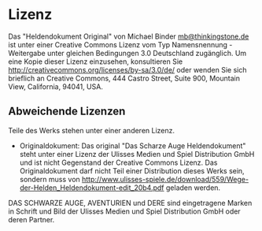# Lizenz

Das "Heldendokument Original" von Michael Binder <mb@thinkingstone.de> ist unter einer Creative Commons Lizenz vom Typ Namensnennung - Weitergabe unter gleichen Bedingungen 3.0 Deutschland zugänglich. Um eine Kopie dieser Lizenz einzusehen, konsultieren Sie http://creativecommons.org/licenses/by-sa/3.0/de/ oder wenden Sie sich brieflich an Creative Commons, 444 Castro Street, Suite 900, Mountain View, California, 94041, USA.

## Abweichende Lizenzen
Teile des Werks stehen unter einer anderen Lizenz. 

* Originaldokument: Das original "Das Scharze Auge Heldendokument" steht unter einer Lizenz der Ulisses Medien und Spiel Distribution GmbH und ist nicht Gegenstand der Creative Commons Lizenz. Das Originaldokument darf nicht Teil einer Distribution dieses Werks sein, sondern muss von http://www.ulisses-spiele.de/download/559/Wege-der-Helden_Heldendokument-edit_20b4.pdf geladen werden.  

DAS SCHWARZE AUGE, AVENTURIEN und DERE sind eingetragene Marken in Schrift und Bild der Ulisses Medien und Spiel Distribution GmbH oder deren Partner.
